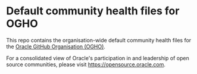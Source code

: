 # Default community health files for OGHO

This repo contains the organisation-wide default community health files for the
[Oracle GitHub Organisation (OGHO)](https://github.com/oracle).

For a consolidated view of Oracle's participation in and leadership of open
source communities, please visit <https://opensource.oracle.com>.
